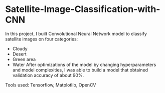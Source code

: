 # Satellite-Image-Classification-with-CNN
In this project, I built Convolutional Neural Network model to classify satellite images on four categories:
* Cloudy
* Desert
* Green area
* Water
After optimizations of the model by changing hyperparameters and model complexities, I was able to build a model that obtained validation accuracy of about 90%.

Tools used: Tensorflow, Matplotlib, OpenCV
